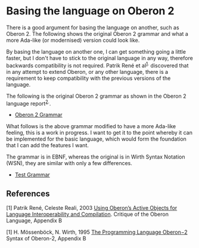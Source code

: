 # Basing the language on Oberon 2

There is a good argument for basing the language on another, such as Oberon 2. The following shows the original Oberon 2 grammar and what a more Ada-like (or modernised) version could look like.

By basing the language on another one, I can get something going a little faster, but I don't have to stick to the original language in any way, therefore backwards compatibility is not required. Patrik René et al<sup>[1](#1).</sup> discovered that in any attempt to extend Oberon, or any other language, there is a requirement to keep compatibility with the previous versions of the language.

The following is the original Oberon 2 grammar as shown in the Oberon 2 language report<sup>[2](#2).</sup>.

* [Oberon 2 Grammar](./oberon-2.ebnf)

What follows is the above grammar modified to have a more Ada-like feeling, this is a work in progress. I want to get it to the point whereby it can be implemented for the basic language, which would form the foundation that I can add the features I want.

The grammar is in EBNF, whereas the original is in Wirth Syntax Notation (WSN), they are similar with only a few differences.

* [Test Grammar](./test.ebnf)

## References

<a id="1">[1]</a>
Patrik René, Celeste Reali, 2003
[Using Oberon’s Active Objects for Language Interoperability and Compilation](https://www.research-collection.ethz.ch/handle/20.500.11850/72831).
Critique of the Oberon Language, Appendix B

<a id="2">[1]</a>
H. Mössenböck, N. Wirth, 1995
[The Programming Language Oberon−2](http://www.math.bas.bg/bantchev/place/oberon/Oberon2-Report.pdf)
Syntax of Oberon-2, Appendix B
